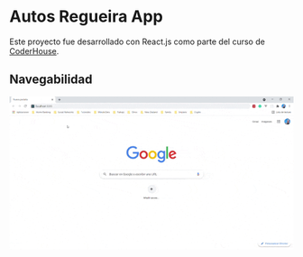# Autos Regueira App

Este proyecto fue desarrollado con React.js como parte del curso de [CoderHouse](https://www.coderhouse.com/).

## Navegabilidad
![image](https://github.com/ncode90/autos-regueira/blob/main/public/Navegabilidad.gif)
